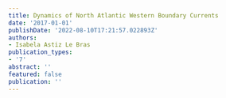 ```yaml
---
title: Dynamics of North Atlantic Western Boundary Currents
date: '2017-01-01'
publishDate: '2022-08-10T17:21:57.022893Z'
authors:
- Isabela Astiz Le Bras
publication_types:
- '7'
abstract: ''
featured: false
publication: ''
---
```


